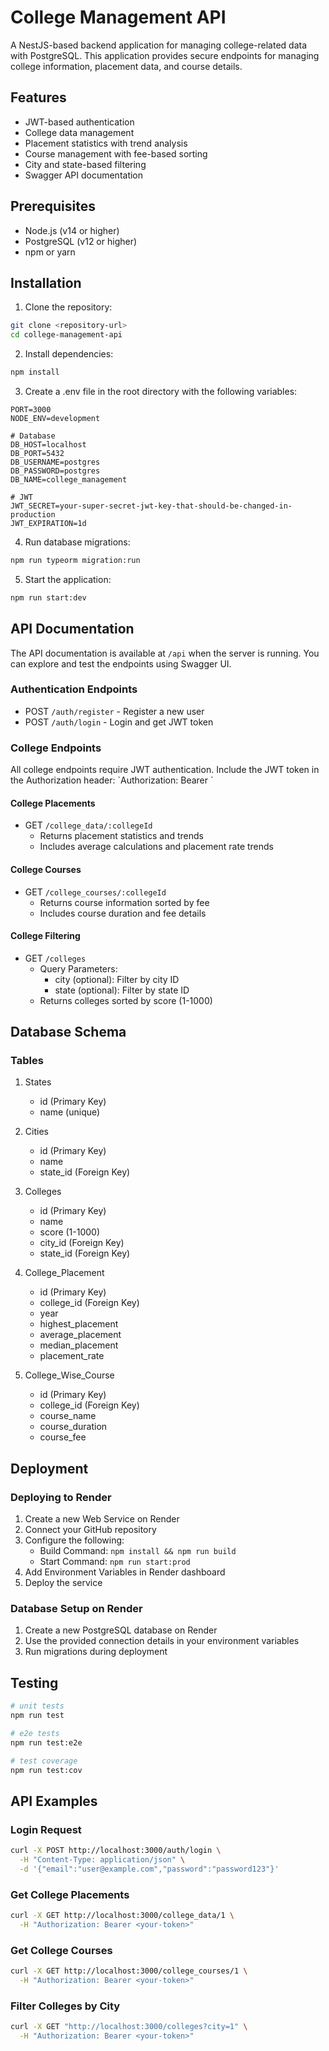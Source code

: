 # College Management API

A NestJS-based backend application for managing college-related data with PostgreSQL. This application provides secure endpoints for managing college information, placement data, and course details.

## Features

- JWT-based authentication
- College data management
- Placement statistics with trend analysis
- Course management with fee-based sorting
- City and state-based filtering
- Swagger API documentation

## Prerequisites

- Node.js (v14 or higher)
- PostgreSQL (v12 or higher)
- npm or yarn

## Installation

1. Clone the repository:
```bash
git clone <repository-url>
cd college-management-api
```

2. Install dependencies:
```bash
npm install
```

3. Create a .env file in the root directory with the following variables:
```env
PORT=3000
NODE_ENV=development

# Database
DB_HOST=localhost
DB_PORT=5432
DB_USERNAME=postgres
DB_PASSWORD=postgres
DB_NAME=college_management

# JWT
JWT_SECRET=your-super-secret-jwt-key-that-should-be-changed-in-production
JWT_EXPIRATION=1d
```

4. Run database migrations:
```bash
npm run typeorm migration:run
```

5. Start the application:
```bash
npm run start:dev
```

## API Documentation

The API documentation is available at `/api` when the server is running. You can explore and test the endpoints using Swagger UI.

### Authentication Endpoints

- POST `/auth/register` - Register a new user
- POST `/auth/login` - Login and get JWT token

### College Endpoints

All college endpoints require JWT authentication. Include the JWT token in the Authorization header:
\`Authorization: Bearer <your-token>\`

#### College Placements
- GET `/college_data/:collegeId`
  - Returns placement statistics and trends
  - Includes average calculations and placement rate trends

#### College Courses
- GET `/college_courses/:collegeId`
  - Returns course information sorted by fee
  - Includes course duration and fee details

#### College Filtering
- GET `/colleges`
  - Query Parameters:
    - city (optional): Filter by city ID
    - state (optional): Filter by state ID
  - Returns colleges sorted by score (1-1000)

## Database Schema

### Tables

1. States
   - id (Primary Key)
   - name (unique)

2. Cities
   - id (Primary Key)
   - name
   - state_id (Foreign Key)

3. Colleges
   - id (Primary Key)
   - name
   - score (1-1000)
   - city_id (Foreign Key)
   - state_id (Foreign Key)

4. College_Placement
   - id (Primary Key)
   - college_id (Foreign Key)
   - year
   - highest_placement
   - average_placement
   - median_placement
   - placement_rate

5. College_Wise_Course
   - id (Primary Key)
   - college_id (Foreign Key)
   - course_name
   - course_duration
   - course_fee

## Deployment

### Deploying to Render

1. Create a new Web Service on Render
2. Connect your GitHub repository
3. Configure the following:
   - Build Command: `npm install && npm run build`
   - Start Command: `npm run start:prod`
4. Add Environment Variables in Render dashboard
5. Deploy the service

### Database Setup on Render

1. Create a new PostgreSQL database on Render
2. Use the provided connection details in your environment variables
3. Run migrations during deployment

## Testing

```bash
# unit tests
npm run test

# e2e tests
npm run test:e2e

# test coverage
npm run test:cov
```

## API Examples

### Login Request
```bash
curl -X POST http://localhost:3000/auth/login \
  -H "Content-Type: application/json" \
  -d '{"email":"user@example.com","password":"password123"}'
```

### Get College Placements
```bash
curl -X GET http://localhost:3000/college_data/1 \
  -H "Authorization: Bearer <your-token>"
```

### Get College Courses
```bash
curl -X GET http://localhost:3000/college_courses/1 \
  -H "Authorization: Bearer <your-token>"
```

### Filter Colleges by City
```bash
curl -X GET "http://localhost:3000/colleges?city=1" \
  -H "Authorization: Bearer <your-token>"
```
